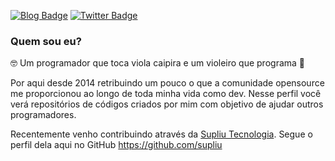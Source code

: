 
[![Blog Badge](https://img.shields.io/badge/Blog-jansenfelipe.com.br-orange)](https://jansenfelipe.com.br)
[![Twitter Badge](https://img.shields.io/twitter/follow/jansenfelipe?style=social)](https://twitter.com/jansenfelipe)

### Quem sou eu?

🤓 Um programador que toca viola caipira e um violeiro que programa 🤠

Por aqui desde 2014 retribuindo um pouco o que a comunidade opensource me proporcionou ao longo de toda minha vida como dev. Nesse perfil você verá repositórios de códigos criados por mim com objetivo de ajudar outros programadores.

Recentemente venho contribuindo através da <a href="https://supliu.com.br">Supliu Tecnologia</a>. Segue o perfil dela aqui no GitHub <a href="https://github.com/supliu">https://github.com/supliu</a>
